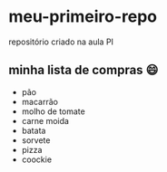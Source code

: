 # meu-primeiro-repo
repositório criado na aula PI

## minha lista de compras 😄
- pão
- macarrão
- molho de tomate
- carne moida
- batata
- sorvete
- pizza
- coockie
